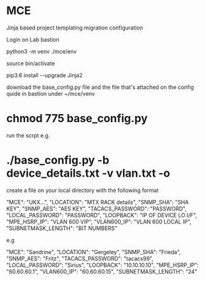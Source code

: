 # MCE
Jinja based project templating migration configuration

Login on Lab bastion

python3 -m venv ./mce/env

source bin/activate

pip3.6 install --upgrade Jinja2

download the base_config.py file and the file that's attached on the config quide in bastion under ~/mce/venv

chmod 775 base_config.py
===
run the scrpt e.g.

./base_config.py -b device_details.txt -v vlan.txt -o
===
create a file on your local directory with the following format

"MCE": "UKX...",
"LOCATION": "MTX RACK details",
"SNMP_SHA": "SHA KEY",
"SNMP_AES": "AES KEY",
"TACACS_PASSWORD": "PASSWORD",
"LOCAL_PASSWORD": "PASSWORD",
"LOOPBACK": "IP OF DEVICE LO I/F",
"MPE_HSRP_IP": "VLAN 600 VIP",
"VLAN600_IP": "VLAN 600 LOCAL IP",
"SUBNETMASK_LENGTH": "BIT NUMBERS"


e.g

"MCE": "Sandrine",
"LOCATION": "Gergeley",
"SNMP_SHA": "Frieda",
"SNMP_AES": "Fritz",
"TACACS_PASSWORD": "tacacs99",
"LOCAL_PASSWORD": "Sirius",
"LOOPBACK": "10.10.10.10",
"MPE_HSRP_IP": "60.60.60.1",
"VLAN600_IP": "60.60.60.15",
"SUBNETMASK_LENGTH": "24"
